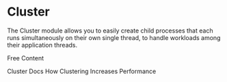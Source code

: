 # Cluster

 The Cluster module allows you to easily create child processes that each runs simultaneously on their own single thread, to handle workloads among their application threads. 

<ResourceGroupTitle>Free Content</ResourceGroupTitle>

<BadgeLink colorScheme='blue' badgeText='Official Docs' href='https://nodejs.org/api/cluster.html#cluster'>Cluster Docs</BadgeLink>
<BadgeLink colorScheme='yellow' badgeText='Read' href='
https://www.arubacloud.com/tutorial/how-to-use-cluster-to-increase-node-js-performance.aspx'>How Clustering Increases Performance</BadgeLink>